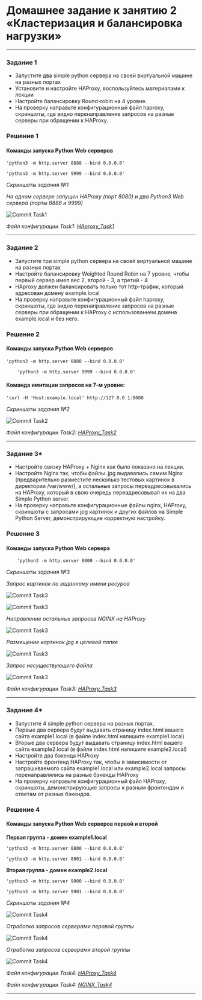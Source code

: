 # Домашнее задание к занятию 2 «Кластеризация и балансировка нагрузки»

 ---

### Задание 1

- Запустите два simple python сервера на своей виртуальной машине на разных портах
- Установите и настройте HAProxy, воспользуйтесь материалами к лекции
- Настройте балансировку Round-robin на 4 уровне.
- На проверку направьте конфигурационный файл haproxy, скриншоты, где видно перенаправление запросов на разные серверы при обращении к HAProxy.


### Решение 1

#### Команды запуска  Python Web серверов


	'python3 -m http.server 8888 --bind 0.0.0.0'

	'python3 -m http.server 9999 --bind 0.0.0.0'



  *Скриншоты задания №1*

*На одном сервере запущен HAProxy (порт 8080) и два Python3 Web сервера (порты 8888 и 9999)*

![Commit Task1](https://github.com/AndrewZnamenskiy/HAProxy_NGINX/blob/main/img/task1p1.png)


*Файл конфигурации Task1: [HAproxy_Task1](task1-cfg/haproxy.cfg.bak1)*

 ---

### Задание 2

- Запустите три simple python сервера на своей виртуальной машине на разных портах
- Настройте балансировку Weighted Round Robin на 7 уровне, чтобы первый сервер имел вес 2, второй - 3, а третий - 4
- HAproxy должен балансировать только тот http-трафик, который адресован домену example.local
- На проверку направьте конфигурационный файл haproxy, скриншоты, где видно перенаправление запросов на разные серверы при обращении к HAProxy c использованием домена example.local и без него.


### Решение 2

#### Команды запуска  Python Web серверов

	
	'python3 -m http.server 8888 --bind 0.0.0.0'

        'python3 -m http.server 9999 --bind 0.0.0.0'


#### Команда имитации запросов на 7-м уровне:

	'curl -H 'Host:example.local' http://127.0.0.1:8080


  *Скриншоты задания №2*


![Commit Task2](https://github.com/AndrewZnamenskiy/HAProxy_NGINX/blob/main/img/task2p1.png)


*Файл конфигурации Task2: [HAProxy_Task2](task2-cfg/haproxy.cfg.bak2)*


 ---

### Задание 3*
- Настройте связку HAProxy + Nginx как было показано на лекции.
- Настройте Nginx так, чтобы файлы .jpg выдавались самим Nginx (предварительно разместите несколько тестовых картинок в директории /var/www/), а остальные запросы переадресовывались на HAProxy, который в свою очередь переадресовывал их на два Simple Python server.
- На проверку направьте конфигурационные файлы nginx, HAProxy, скриншоты с запросами jpg картинок и других файлов на Simple Python Server, демонстрирующие корректную настройку.


### Решение 3

#### Команды запуска  Python Web сервера


        'python3 -m http.server 8800 --bind 0.0.0.0'


  *Скриншоты задания №3*

  *Запрос картинок по заданному имени ресурса*

![Commit Task3](https://github.com/AndrewZnamenskiy/HAProxy_NGINX/blob/main/img/task3p1.png)


![Commit Task3](https://github.com/AndrewZnamenskiy/HAProxy_NGINX/blob/main/img/task3p2.png)

 *Направление остальных запросов NGINX на HAProxy*

![Commit Task3](https://github.com/AndrewZnamenskiy/HAProxy_NGINX/blob/main/img/task3p3.png)


*Размещение картинок jpg в целевой папке*

![Commit Task3](https://github.com/AndrewZnamenskiy/HAProxy_NGINX/blob/main/img/task3p4.png)


*Запрос несуществующего файла*

![Commit Task3](https://github.com/AndrewZnamenskiy/HAProxy_NGINX/blob/main/img/task3p5.png)


*Файл конфигурации Task3: [HAProxy_Task3](task3-cfg/haproxy.cfg.bak3)*


---

### Задание 4*
- Запустите 4 simple python сервера на разных портах.
- Первые два сервера будут выдавать страницу index.html вашего сайта example1.local (в файле index.html напишите example1.local)
- Вторые два сервера будут выдавать страницу index.html вашего сайта example2.local (в файле index.html напишите example2.local)
- Настройте два бэкенда HAProxy
- Настройте фронтенд HAProxy так, чтобы в зависимости от запрашиваемого сайта example1.local или example2.local запросы перенаправлялись на разные бэкенды HAProxy
- На проверку направьте конфигурационный файл HAProxy, скриншоты, демонстрирующие запросы к разным фронтендам и ответам от разных бэкендов.


### Решение 4

#### Команды запуска  Python Web серверов первой и второй

__Первая группа - домен example1.local__
	
	'python3 -m http.server 8800 --bind 0.0.0.0'

	'python3 -m http.server 8801 --bind 0.0.0.0'

__Вторая группа - домен example2.local__

	'python3 -m http.server 9900 --bind 0.0.0.0'

	'python3 -m http.server 9901 --bind 0.0.0.0'



  *Скриншоты задания №4*


![Commit Task4](https://github.com/AndrewZnamenskiy/HAProxy_NGINX/blob/main/img/task4p1.png)

*Отработка запросов серверами перовой группы*

![Commit Task4](https://github.com/AndrewZnamenskiy/HAProxy_NGINX/blob/main/img/task4p2.png)

*Отработка запросов серверами второй группы*

![Commit Task4](https://github.com/AndrewZnamenskiy/HAProxy_NGINX/blob/main/img/task4p3.png)


*Файл конфигурации Task4: [HAProxy_Task4](task4-cfg/haproxy.cfg.bak4)*

*Файл конфигурации Task4: [NGINX_Task4](task4-cfg/new-server)*


------
